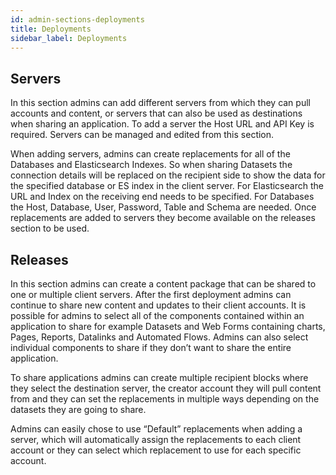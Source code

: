 ```yaml
---
id: admin-sections-deployments
title: Deployments
sidebar_label: Deployments
---
```


## Servers

In this section admins can add different servers from which they can pull accounts and content, or servers that can also be used as destinations when sharing an application. To add a server the Host URL and API Key is required. Servers can be managed and edited from this section. 

When adding servers, admins can create replacements for all of the Databases and Elasticsearch Indexes. So when sharing Datasets the connection details will be replaced on the recipient side to show the data for the specified database or ES index in the client server.  For Elasticsearch the URL and Index on the receiving end needs to be specified. For Databases the Host, Database, User, Password, Table and Schema are needed. Once replacements are added to servers they become available on the releases section to be used. 

## Releases

In this section admins can create a content package that can be shared to one or multiple client servers. After the first deployment admins can continue to share new content and updates to their client accounts. It is possible for admins to select all of the components contained within an application to share for example Datasets and Web Forms containing charts, Pages, Reports, Datalinks and Automated Flows. Admins can also select individual components to share if they don’t want to share the entire application. 

To share applications admins can create multiple recipient blocks where they select the destination server, the creator account they will pull content from and they can set the replacements in multiple ways depending on the datasets they are going to share. 

Admins can easily chose to use “Default” replacements when adding a server, which will automatically assign the replacements to each client account or they can select which replacement to use for each specific account. 